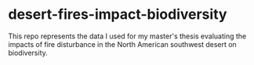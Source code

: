 # desert-fires-impact-biodiversity
This repo represents the data I used for my master's thesis evaluating the impacts of fire disturbance in the North American southwest desert on biodiversity.
